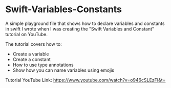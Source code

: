 # Swift-Variables-Constants
A simple playground file that shows how to declare variables and constants in swift I wrote when I was creating the "Swift Variables and Constant" tutorial on YouTube.

The tutorial covers how to:

- Create a variable 
- Create a constant 
- How to use type annotations
- Show how you can name variables using emojis

Tutorial YouTube Link:
https://www.youtube.com/watch?v=o946cSLEzFI&t=
